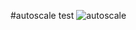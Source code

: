 #autoscale test
![autoscale](https://github.com/songmozzi/auto-scale/assets/110387825/f55dd420-ce11-4993-be64-5c83a1ce877b)
